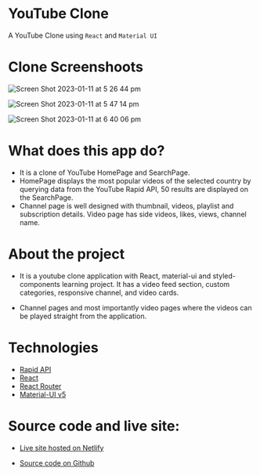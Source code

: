 # YouTube Clone

A YouTube Clone using `React` and `Material UI`

# Clone Screenshoots

![Screen Shot 2023-01-11 at 5 26 44 pm](https://user-images.githubusercontent.com/107793873/211733755-fc96afe7-435b-4ba3-81e6-c7ed58ba8b5b.png)

![Screen Shot 2023-01-11 at 5 47 14 pm](https://user-images.githubusercontent.com/107793873/211736884-1d51e62a-94b6-445f-8110-7fcc34b11820.png)

![Screen Shot 2023-01-11 at 6 40 06 pm](https://user-images.githubusercontent.com/107793873/211746297-446a4caf-7fcf-4c20-9629-d7448cc6cdc0.png)

# What does this app do? 
* It is a clone of YouTube HomePage and SearchPage.
* HomePage displays the most popular videos of the selected country by querying data from the YouTube Rapid  API, 50 results are displayed on the SearchPage.
* Channel page is well designed with thumbnail, videos, playlist and subscription details. Video page has side videos, likes, views, channel name.

# About the project

* It is a youtube clone application with React, material-ui and styled-components learning project. It has a video feed section, custom categories, responsive channel, and video cards.

*  Channel pages and most importantly video pages where the videos can be played straight from the application.

# Technologies
* [Rapid API](https://rapidapi.com/hub)
* [React](https://reactjs.org/)
* [React Router](https://reactrouter.com/en/main)
* [Material-UI v5](https://mui.com/material-ui/migration/migration-v4/)

#  Source code and live site:
* [Live site hosted on Netlify](https://watch-youtube-with-me.netlify.app/)

* [Source code on Github](https://github.com/rohan-fa/YOU_TUBE)